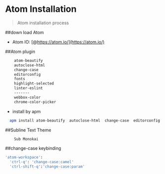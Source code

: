 Atom Installation
================
> Atom installation process

##down load Atom
* Atom IO: [@https://atom.io/](https://atom.io/)

##Atom plugin
```bash
    atom-beautify
    autoclose-html
    change-case
    editorconfig
    fonts
    highlight-selected
    linter-eslint
    -------
    webbox-color
    chrome-color-picker
```
* install by apm
```bash
  apm install atom-beautify  autoclose-html  change-case  editorconfig  fonts  highlight-selected   linter-eslint
```


##Subline Text Theme
```bash
    Sub Monokai
```
##change-case keybinding
```bash
'atom-workspace':
  'ctrl-q': 'change-case:camel'
  'ctrl-shift-q':'change-case:param'
```
